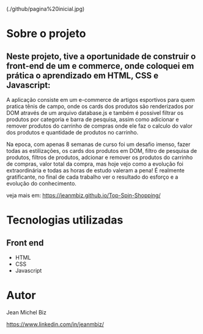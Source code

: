 (./github/pagina%20inicial.jpg) 

# Sobre o projeto

## Neste projeto, tive a oportunidade de construir o front-end de um e commerce, onde coloquei em prática o aprendizado em HTML, CSS e Javascript:

A aplicação consiste em um e-commerce de artigos esportivos para quem pratica tênis de campo, onde os cards dos produtos são renderizados por DOM através de um arquivo database.js e também é possivel filtrar os produtos por categoria e barra de pesquisa, assim como adicionar e remover produtos do carrinho de compras onde ele faz o calculo do valor dos produtos e quantidade de produtos no carrinho.

Na epoca, com apenas 8 semanas de curso foi um desafio imenso, fazer todas as estilizações, os cards dos produtos em DOM, filtro de pesquisa de produtos, filtros de produtos, adcionar e remover os produtos do carrinho de compras, valor total da compra, mas hoje vejo como a evolução foi extraordinária e todas as horas de estudo valeram a pena! É realmente gratificante, no final de cada trabalho ver o resultado do esforço e a evolução do conhecimento.

veja mais em: https://jeanmbiz.github.io/Top-Spin-Shopping/

# Tecnologias utilizadas
## Front end
- HTML
- CSS
- Javascript

# Autor

Jean Michel Biz

https://www.linkedin.com/in/jeanmbiz/
